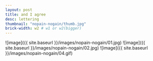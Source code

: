 ```yaml
---
layout: post
title: and I agree
desc: lettering
thumbnail: "nopain-nogain/thumb.jpg"
brick-width: w2 # w1 or w2(bigger)
---
```


![image]({{ site.baseurl }}/images/nopain-nogain/01.jpg)
![image]({{ site.baseurl }}/images/nopain-nogain/02.jpg)
![image]({{ site.baseurl }}/images/nopain-nogain/04.gif)